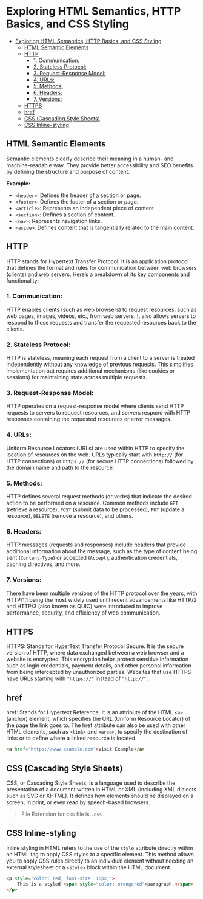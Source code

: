 # Exploring HTML Semantics, HTTP Basics, and CSS Styling

- [Exploring HTML Semantics, HTTP Basics, and CSS Styling](#exploring-html-semantics-http-basics-and-css-styling)
  - [HTML Semantic Elements](#html-semantic-elements)
  - [HTTP](#http)
    - [1. Communication:](#1-communication)
    - [2. Stateless Protocol:](#2-stateless-protocol)
    - [3. Request-Response Model:](#3-request-response-model)
    - [4. URLs:](#4-urls)
    - [5. Methods:](#5-methods)
    - [6. Headers:](#6-headers)
    - [7. Versions:](#7-versions)
  - [HTTPS](#https)
  - [href](#href)
  - [CSS (Cascading Style Sheets)](#css-cascading-style-sheets)
  - [CSS Inline-styling](#css-inline-styling)

## HTML Semantic Elements

Semantic elements clearly describe their meaning in a human- and machine-readable way. They provide better accessibility and SEO benefits by defining the structure and purpose of content.

**Example:**

- `<header>`: Defines the header of a section or page.
- `<footer>`: Defines the footer of a section or page.
- `<article>`: Represents an independent piece of content.
- `<section>`: Defines a section of content.
- `<nav>`: Represents navigation links.
- `<aside>`: Defines content that is tangentially related to the main content.

## HTTP

HTTP stands for Hypertext Transfer Protocol. It is an application protocol that defines the format and rules for communication between web browsers (clients) and web servers. Here’s a breakdown of its key components and functionality:

### 1. Communication:

HTTP enables clients (such as web browsers) to request resources, such as web pages, images, videos, etc., from web servers. It also allows servers to respond to those requests and transfer the requested resources back to the clients.

### 2. Stateless Protocol:

HTTP is stateless, meaning each request from a client to a server is treated independently without any knowledge of previous requests. This simplifies implementation but requires additional mechanisms (like cookies or sessions) for maintaining state across multiple requests.

### 3. Request-Response Model:

HTTP operates on a request-response model where clients send HTTP requests to servers to request resources, and servers respond with HTTP responses containing the requested resources or error messages.

### 4. URLs:

Uniform Resource Locators (URLs) are used within HTTP to specify the location of resources on the web. URLs typically start with `http://` (for HTTP connections) or `https://` (for secure HTTP connections) followed by the domain name and path to the resource.

### 5. Methods:

HTTP defines several request methods (or verbs) that indicate the desired action to be performed on a resource. Common methods include `GET` (retrieve a resource), `POST` (submit data to be processed), `PUT` (update a resource), `DELETE` (remove a resource), and others.

### 6. Headers:

HTTP messages (requests and responses) include headers that provide additional information about the message, such as the type of content being sent (`Content-Type`) or accepted (`Accept`), authentication credentials, caching directives, and more.

### 7. Versions:

There have been multiple versions of the HTTP protocol over the years, with HTTP/1.1 being the most widely used until recent advancements like HTTP/2 and HTTP/3 (also known as QUIC) were introduced to improve performance, security, and efficiency of web communication.

## HTTPS

HTTPS: Stands for HyperText Transfer Protocol Secure. It is the secure version of HTTP, where data exchanged between a web browser and a website is encrypted. This encryption helps protect sensitive information such as login credentials, payment details, and other personal information from being intercepted by unauthorized parties. Websites that use HTTPS have URLs starting with `"https://"` instead of `"http://"`.

## href

href: Stands for Hypertext Reference. It is an attribute of the HTML `<a>` (anchor) element, which specifies the URL (Uniform Resource Locator) of the page the link goes to. The href attribute can also be used with other HTML elements, such as `<link>` and `<area>`, to specify the destination of links or to define where a linked resource is located.

```HTML
<a href="https://www.example.com">Visit Example</a>
```

## CSS (Cascading Style Sheets)

CSS, or Cascading Style Sheets, is a language used to describe the presentation of a document written in HTML or XML (including XML dialects such as SVG or XHTML). It defines how elements should be displayed on a screen, in print, or even read by speech-based browsers.

> File Extension for css file is `.css`

## CSS Inline-styling

Inline styling in HTML refers to the use of the `style` attribute directly within an HTML tag to apply CSS styles to a specific element. This method allows you to apply CSS rules directly to an individual element without needing an external stylesheet or a `<style>` block within the HTML document.

```HTML
<p style="color: red; font-size: 16px;">
    This is a styled <span style="color: orangered">paragraph.</span>
</p>

```
